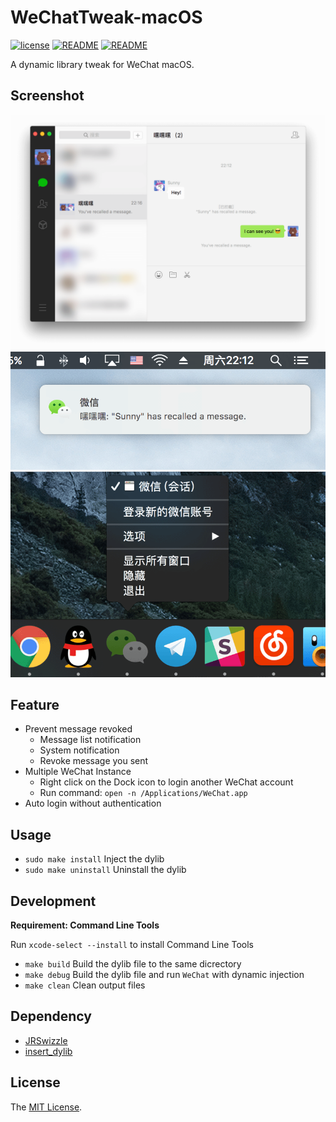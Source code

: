 # WeChatTweak-macOS

[![license](https://img.shields.io/github/license/mashape/apistatus.svg)](LICENSE)
[![README](https://img.shields.io/badge/README-English-blue.svg)](README.md)
[![README](https://img.shields.io/badge/README-中文-blue.svg)](README-Chinese.md)

A dynamic library tweak for WeChat macOS.

## Screenshot

![](Screenshot/0x01.png)
![](Screenshot/0x02.png)
![](Screenshot/0x03.png)

## Feature

- Prevent message revoked
    - Message list notification
    - System notification
    - Revoke message you sent
- Multiple WeChat Instance
    - Right click on the Dock icon to login another WeChat account
    - Run command: `open -n /Applications/WeChat.app`
- Auto login without authentication

## Usage

- `sudo make install` Inject the dylib
- `sudo make uninstall` Uninstall the dylib

## Development

**Requirement: Command Line Tools**

Run `xcode-select --install` to install Command Line Tools

- `make build` Build the dylib file to the same dicrectory
- `make debug` Build the dylib file and run `WeChat` with dynamic injection
- `make clean` Clean output files

## Dependency

- [JRSwizzle](https://github.com/rentzsch/jrswizzle)
- [insert_dylib](https://github.com/Tyilo/insert_dylib)

## License

The [MIT License](LICENSE).
